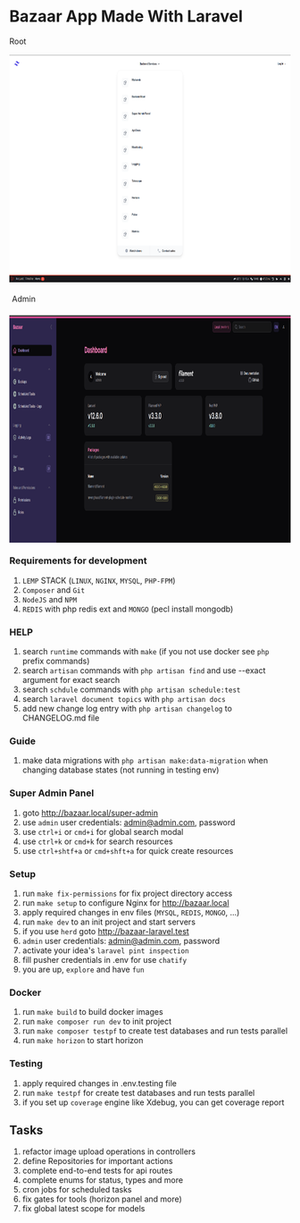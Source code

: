 # Bazaar App Made With Laravel
<div style="display:flex;flex-direction: column;gap: 1rem;">
    <div>Root</div>
    <img style="margin: auto;" src="public/images/backend-services.png" width="810" height="407" alt="backend-services">
    <div style="margin: 0.3rem;">Admin</div>
    <img style="margin: auto;" src="public/images/filament.png" width="810" height="407" alt="filament">
</div>

### Requirements for development
1. `LEMP` STACK (`LINUX`, `NGINX`, `MYSQL`, `PHP-FPM`)
2. `Composer` and `Git`
3. `NodeJS` and `NPM`
4. `REDIS` with php redis ext and `MONGO` (pecl install mongodb)

### HELP
1. search `runtime` commands with `make` (if you not use docker see `php` prefix commands)
2. search `artisan` commands with `php artisan find` and use --exact argument for exact search
3. search `schdule` commands with `php artisan schedule:test`
4. search `laravel document topics` with `php artisan docs`
5. add new change log entry with `php artisan changelog` to CHANGELOG.md file

### Guide
1. make data migrations with `php artisan make:data-migration` when changing database states (not running in testing env)

### Super Admin Panel
1. goto http://bazaar.local/super-admin
2. use `admin` user credentials: admin@admin.com, password
3. use `ctrl+i` or `cmd+i` for global search modal
4. use `ctrl+k` or `cmd+k` for search resources
5. use `ctrl+shtf+a` or `cmd+shft+a` for quick create resources

### Setup
1. run `make fix-permissions` for fix project directory access
2. run `make setup` to configure Nginx for http://bazaar.local
3. apply required changes in env files (`MYSQL`, `REDIS`, `MONGO`, ...)
4. run `make dev` to an init project and start servers
5. if you use `herd` goto http://bazaar-laravel.test
6. `admin` user credentials: admin@admin.com, password
7. activate your idea's `laravel pint inspection`
8. fill pusher credentials in .env for use `chatify`
9. you are up, `explore` and have `fun`

### Docker
1. run `make build` to build docker images
2. run `make composer run dev` to init project
3. run `make composer testpf` to create test databases and run tests parallel
4. run `make horizon` to start horizon

### Testing
1. apply required changes in .env.testing file
2. run `make testpf` for create test databases and run tests parallel
3. if you set up `coverage` engine like Xdebug, you can get coverage report

## Tasks
1. refactor image upload operations in controllers
2. define Repositories for important actions
3. complete end-to-end tests for api routes
4. complete enums for status, types and more
5. cron jobs for scheduled tasks
6. fix gates for tools (horizon panel and more)
7. fix global latest scope for models
